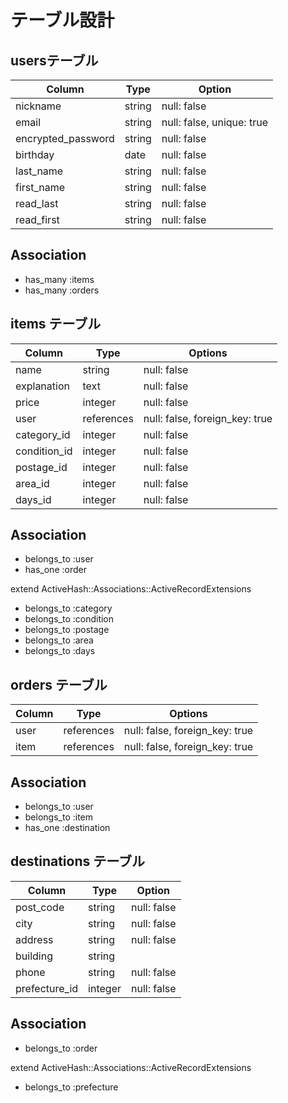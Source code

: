 # テーブル設計


## usersテーブル

| Column             | Type   | Option                    |
| ------------------ | ------ | ------------------------- |
| nickname           | string | null: false               |
| email              | string | null: false, unique: true |
| encrypted_password | string | null: false               |
| birthday           | date   | null: false               |
| last_name          | string | null: false               |
| first_name         | string | null: false               |
| read_last          | string | null: false               |
| read_first         | string | null: false               |

## Association

- has_many :items
- has_many  :orders



## items テーブル

| Column       | Type       | Options                        |
| ------------ | ---------- | ------------------------------ |
| name         | string     | null: false                    |
| explanation  | text       | null: false                    |
| price        | integer    | null: false                    |
| user         | references | null: false, foreign_key: true |
| category_id  | integer    | null: false                    |
| condition_id | integer    | null: false                    |
| postage_id   | integer    | null: false                    |
| area_id      | integer    | null: false                    |
| days_id       | integer    | null: false                    |

## Association

- belongs_to :user
- has_one    :order

extend ActiveHash::Associations::ActiveRecordExtensions

- belongs_to :category
- belongs_to :condition
- belongs_to :postage
- belongs_to :area
- belongs_to :days



## orders テーブル

| Column  | Type       | Options                        |
| ------- | ---------- | ------------------------------ |
| user    | references | null: false, foreign_key: true |
| item    | references | null: false, foreign_key: true |

## Association

- belongs_to :user
- belongs_to :item
- has_one    :destination




## destinations テーブル

| Column             | Type    | Option      |
| ------------------ | ------- | ----------- |
| post_code          | string  | null: false |
| city               | string  | null: false |
| address            | string  | null: false |
| building           | string  |             |
| phone              | string  | null: false |
| prefecture_id      | integer | null: false |


## Association

- belongs_to  :order

extend ActiveHash::Associations::ActiveRecordExtensions

- belongs_to :prefecture







